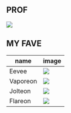 ## PROF

![](https://img.pokemondb.net/sprites/home/normal/machop.png)

## MY FAVE

| name | image |
| --- | --- |
| Eevee | ![](https://img.pokemondb.net/sprites/sword-shield/normal/eevee.png) |
| Vaporeon | ![](https://img.pokemondb.net/sprites/sword-shield/normal/vaporeon.png) |
| Jolteon | ![](https://img.pokemondb.net/sprites/sword-shield/normal/jolteon.png) |
| Flareon | ![](https://img.pokemondb.net/sprites/sword-shield/normal/flareon.png) |
